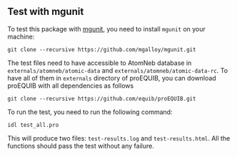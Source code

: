## Test with mgunit

To test this package with [mgunit](https://github.com/mgalloy/mgunit), you need to install ``mgunit`` on your machine:

    git clone --recursive https://github.com/mgalloy/mgunit.git

The test files need to have accessible to AtomNeb database in ``externals/atomneb/atomic-data`` and ``externals/atomneb/atomic-data-rc``. To have all of them in ``externals`` directory of proEQUIB, you can download proEQUIB with all dependencies as follows 

    git clone --recursive https://github.com/equib/proEQUIB.git

To run the test, you need to run the following command:

    idl test_all.pro

This will produce two files: ``test-results.log`` and ``test-results.html``. All the functions should pass the test without any failure.



